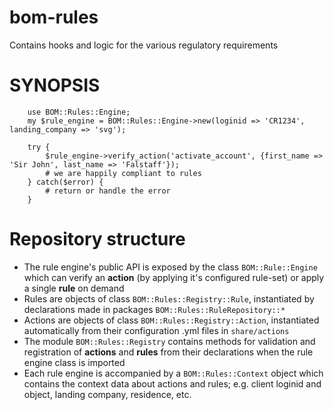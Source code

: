 # bom-rules
Contains hooks and logic for the various regulatory requirements

# SYNOPSIS

```
    use BOM::Rules::Engine;
    my $rule_engine = BOM::Rules::Engine->new(loginid => 'CR1234', landing_company => 'svg');

    try {
        $rule_engine->verify_action('activate_account', {first_name => 'Sir John', last_name => 'Falstaff'});
        # we are happily compliant to rules
    } catch($error) {
        # return or handle the error
    }
```

# Repository structure

- The rule engine's public API is exposed by the class `BOM::Rule::Engine` which can verify an **action** (by applying it's configured rule-set) or apply a single **rule** on demand
- Rules are objects of class `BOM::Rules::Registry::Rule`, instantiated by declarations made in packages `BOM::Rules::RuleRepository::*`
- Actions are objects of class `BOM::Rules::Registry::Action`, instantiated automatically from their configuration .yml files in `share/actions`
- The module `BOM::Rules::Registry` contains methods for validation and registration of **actions** and **rules** from their declarations when the rule engine class is imported
- Each rule engine is accompanied by a `BOM::Rules::Context` object which contains the context data about actions and rules; e.g. client loginid and object, landing company, residence, etc. 
